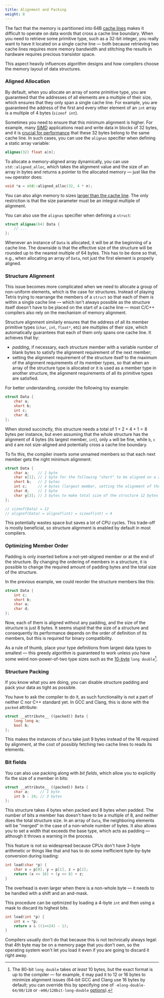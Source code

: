 ```yaml
---
title: Alignment and Packing
weight: 8
---
```


The fact that the memory is partitioned into 64B [cache lines](../cache-lines) makes it difficult to operate on data words that cross a cache line boundary. When you need to retrieve some primitive type, such as a 32-bit integer, you really want to have it located on a single cache line — both because retrieving two cache lines requires more memory bandwidth and stitching the results in hardware requires precious transistor space.

This aspect heavily influences algorithm designs and how compilers choose the memory layout of data structures.

### Aligned Allocation

By default, when you allocate an array of some primitive type, you are guaranteed that the addresses of all elements are a multiple of their size, which ensures that they only span a single cache line. For example, you are guaranteed the address of the first and every other element of an `int` array is a multiple of 4 bytes (`sizeof int`).

Sometimes you need to ensure that this minimum alignment is higher. For example, many [SIMD](/hpc/simd) applications read and write data in blocks of 32 bytes, and it is [crucial for performance](/hpc/simd/moving) that these 32 bytes belong to the same cache line. In such cases, you can use the `alignas` specifier when defining a static array variable:

```c++
alignas(32) float a[n];
```

To allocate a memory-aligned array dynamically, you can use `std::aligned_alloc`, which takes the alignment value and the size of an array in bytes and returns a pointer to the allocated memory — just like the `new` operator does:

```c++
void *a = std::aligned_alloc(32, 4 * n);
```

You can also align memory to sizes [larger than the cache line](../paging). The only restriction is that the size parameter must be an integral multiple of alignment.

You can also use the `alignas` specifier when defining a `struct`:

```c++
struct alignas(64) Data {
    // ...
};
```

Whenever an instance of `Data` is allocated, it will be at the beginning of a cache line. The downside is that the effective size of the structure will be rounded up to the nearest multiple of 64 bytes. This has to be done so that, e.g., when allocating an array of `Data`, not just the first element is properly aligned.

### Structure Alignment

This issue becomes more complicated when we need to allocate a group of non-uniform elements, which is the case for structures. Instead of playing Tetris trying to rearrange the members of a `struct` so that each of them is within a single cache line — which isn't always possible as the structure itself doesn't have to be placed on the start of a cache line — most C/C++ compilers also rely on the mechanism of memory alignment.

Structure alignment similarly ensures that the address of all its member primitive types (`char`, `int`, `float*`, etc) are multiples of their size, which automatically guarantees that each of them only spans one cache line. It achieves that by:

- *padding*, if necessary, each structure member with a variable number of blank bytes to satisfy the alignment requirement of the next member;
- setting the alignment requirement of the structure itself to the maximum of the alignment requirements of its member types, so that when an array of the structure type is allocated or it is used as a member type in another structure, the alignment requirements of all its primitive types are satisfied.

For better understanding, consider the following toy example:

```cpp
struct Data {
    char a;
    short b;
    int c;
    char d;
};
```

When stored succinctly, this structure needs a total of $1 + 2 + 4 + 1 = 8$ bytes per instance, but even assuming that the whole structure has the alignment of 4 bytes (its largest member, `int`), only `a` will be fine, while `b`, `c` and `d` are not size-aligned and potentially cross a cache line boundary.

To fix this, the compiler inserts some unnamed members so that each next member gets the right minimum alignment:

```cpp
struct Data {
    char a;    // 1 byte
    char x[1]; // 1 byte for the following "short" to be aligned on a 2-byte boundary
    short b;   // 2 bytes 
    int c;     // 4 bytes (largest member, setting the alignment of the whole structure)
    char d;    // 1 byte
    char y[3]; // 3 bytes to make total size of the structure 12 bytes (divisible by 4)
};

// sizeof(Data) = 12
// alignof(Data) = alignof(int) = sizeof(int) = 4
```

This potentially wastes space but saves a lot of CPU cycles. This trade-off is mostly beneficial, so structure alignment is enabled by default in most compilers.

### Optimizing Member Order

Padding is only inserted before a not-yet-aligned member or at the end of the structure. By changing the ordering of members in a structure, it is possible to change the required amount of padding bytes and the total size of the structure.

In the previous example, we could reorder the structure members like this:

```c++
struct Data {
    int c;
    short b;
    char a;
    char d;
};
```

Now, each of them is aligned without any padding, and the size of the structure is just 8 bytes. It seems stupid that the size of a structure and consequently its performance depends on the order of definition of its members, but this is required for binary compatibility.

As a rule of thumb, place your type definitions from largest data types to smallest — this greedy algorithm is guaranteed to work unless you have some weird non-power-of-two type sizes such as the [10-byte](/hpc/arithmetic/ieee-754#float-formats) `long double`[^extended].

[^extended]: The 80-bit `long double` takes *at least* 10 bytes, but the exact format is up to the compiler — for example, it may pad it to 12 or 16 bytes to minimize alignment issues (64-bit GCC and Clang use 16 bytes by default; you can override this by specifying one of `-mlong-double-64/80/128` or `-m96/128bit-long-double` [options](https://gcc.gnu.org/onlinedocs/gcc/x86-Options.html)).

<!--

For example, if members are sorted by descending alignment requirements a minimal amount of padding is required. The minimal amount of padding required is always less than the largest alignment in the structure. Computing the maximum amount of padding required is more complicated, but is always less than the sum of the alignment requirements for all members minus twice the sum of the alignment requirements for the least aligned half of the structure members.


```c++
struct NodeF {
    int* i1;
    bool b1;
    int* i2;
    bool b2;
    int* i3;
    bool b3;
    int* i4;
    bool b4;
    int* i5;
    bool b5;
};
```

12x8 = 80 bytes.

```c++
struct NodeG {
    int* i1;
    int* i2;
    int* i3;
    int* i4;
    int* i5;
    bool b1;
    bool b2;
    bool b3;
    bool b4;
    bool b5;
};
```

-->

### Structure Packing

If you know what you are doing, you can disable structure padding and pack your data as tight as possible.

You have to ask the compiler to do it, as such functionality is not a part of neither C nor C++ standard yet. In GCC and Clang, this is done with the `packed` attribute:

```cpp
struct __attribute__ ((packed)) Data {
    long long a;
    bool b;
};
```

This makes the instances of `Data` take just 9 bytes instead of the 16 required by alignment, at the cost of possibly fetching two cache lines to reads its elements.

### Bit fields

You can also use packing along with *bit fields*, which allow you to explicitly fix the size of a member in bits:

```cpp
struct __attribute__ ((packed)) Data {
    char a;     // 1 byte
    int b : 24; // 3 bytes
};
```

This structure takes 4 bytes when packed and 8 bytes when padded. The number of bits a member has doesn't have to be a multiple of 8, and neither does the total structure size. In an array of `Data`, the neighboring elements will be "merged" in the case of a non-whole number of bytes. It also allows you to set a width that exceeds the base type, which acts as padding — although it throws a warning in the process.

<!-- TODO: verify this -->

This feature is not so widespread because CPUs don't have 3-byte arithmetic or things like that and has to do some inefficient byte-by-byte conversion during loading:

```cpp
int load(char *p) {
    char x = p[0], y = p[1], z = p[2];
    return (x << 16) + (y << 8) + z;
}
```

The overhead is even larger when there is a non-whole byte — it needs to be handled with a shift and an and-mask.

This procedure can be optimized by loading a 4-byte `int` and then using a mask to discard its highest bits.

```cpp
int load(int *p) {
    int x = *p;
    return x & ((1<<24) - 1);
}
```

Compilers usually don't do that because this is not technically always legal: that 4th byte may be on a memory page that you don't own, so the operating system won't let you load it even if you are going to discard it right away.
